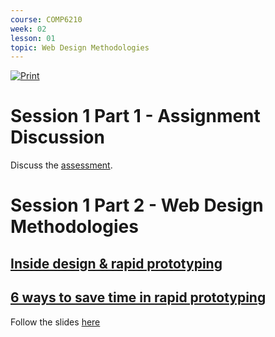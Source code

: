```yaml
---
course: COMP6210
week: 02
lesson: 01
topic: Web Design Methodologies
---
```


[![Print](https://img.shields.io/badge/DOWNLOAD_PDF-CLICK_HERE-green.svg)](https://github.com/ToiOhomaiBCS/COMP6210-Course-Material/raw/master/week02/session01/readme.pdf)

# Session 1 Part 1 - Assignment Discussion

Discuss the [assessment](./assessment-outline.pdf).

# Session 1 Part 2 - Web Design Methodologies

## [Inside design & rapid prototyping](https://www.invisionapp.com/inside-design/rapid-prototyping/)

## [6 ways to save time in rapid prototyping](https://www.invisionapp.com/inside-design/6-ways-to-save-time-in-rapid-prototyping/)

Follow the slides [here](https://docs.google.com/presentation/d/e/2PACX-1vSqaSSyiFxn3KHSJ0FTnUtMstxo6WRKJ87bq5GbSw06jyxv3yual8mvaIaBC4FkRNxP0K_PzLUk0QbP/embed?start=false&amp;loop=false)